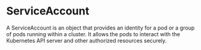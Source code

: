 # ServiceAccount

A ServiceAccount is an object that provides an identity for a pod or a group of pods running within a cluster. It allows the pods to interact with the Kubernetes API server and other authorized resources securely.
